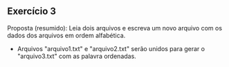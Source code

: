 ## Exercício 3
Proposta (resumido): Leia dois arquivos e escreva um novo arquivo com os dados dos arquivos em ordem alfabética.

* Arquivos "arquivo1.txt" e "arquivo2.txt" serão unidos para gerar o "arquivo3.txt" com as palavra ordenadas.